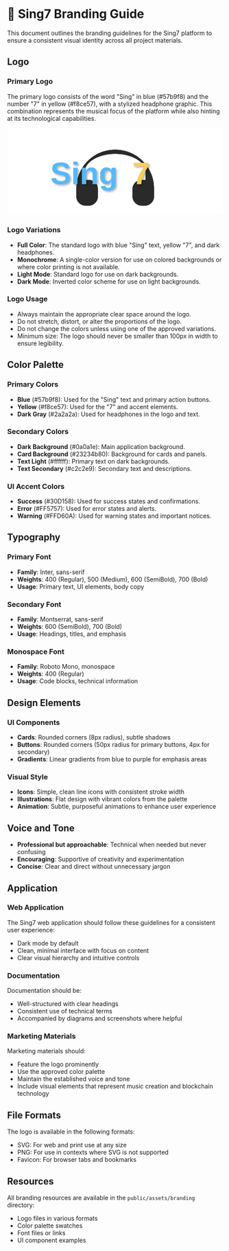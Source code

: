 # 🎨 Sing7 Branding Guide

This document outlines the branding guidelines for the Sing7 platform to ensure a consistent visual identity across all project materials.

## Logo

### Primary Logo

The primary logo consists of the word "Sing" in blue (#57b9f8) and the number "7" in yellow (#f8ce57), with a stylized headphone graphic. This combination represents the musical focus of the platform while also hinting at its technological capabilities.

![Sing7 Logo](../public/assets/images/sing7-logo-enhanced.svg)

### Logo Variations

- **Full Color**: The standard logo with blue "Sing" text, yellow "7", and dark headphones.
- **Monochrome**: A single-color version for use on colored backgrounds or where color printing is not available.
- **Light Mode**: Standard logo for use on dark backgrounds.
- **Dark Mode**: Inverted color scheme for use on light backgrounds.

### Logo Usage

- Always maintain the appropriate clear space around the logo.
- Do not stretch, distort, or alter the proportions of the logo.
- Do not change the colors unless using one of the approved variations.
- Minimum size: The logo should never be smaller than 100px in width to ensure legibility.

## Color Palette

### Primary Colors

- **Blue** (#57b9f8): Used for the "Sing" text and primary action buttons.
- **Yellow** (#f8ce57): Used for the "7" and accent elements.
- **Dark Gray** (#2a2a2a): Used for headphones in the logo and text.

### Secondary Colors

- **Dark Background** (#0a0a1e): Main application background.
- **Card Background** (#23234b80): Background for cards and panels.
- **Text Light** (#ffffff): Primary text on dark backgrounds.
- **Text Secondary** (#c2c2e9): Secondary text and descriptions.

### UI Accent Colors

- **Success** (#30D158): Used for success states and confirmations.
- **Error** (#FF5757): Used for error states and alerts.
- **Warning** (#FFD60A): Used for warning states and important notices.

## Typography

### Primary Font

- **Family**: Inter, sans-serif
- **Weights**: 400 (Regular), 500 (Medium), 600 (SemiBold), 700 (Bold)
- **Usage**: Primary text, UI elements, body copy

### Secondary Font

- **Family**: Montserrat, sans-serif
- **Weights**: 600 (SemiBold), 700 (Bold)
- **Usage**: Headings, titles, and emphasis

### Monospace Font

- **Family**: Roboto Mono, monospace
- **Weights**: 400 (Regular)
- **Usage**: Code blocks, technical information

## Design Elements

### UI Components

- **Cards**: Rounded corners (8px radius), subtle shadows
- **Buttons**: Rounded corners (50px radius for primary buttons, 4px for secondary)
- **Gradients**: Linear gradients from blue to purple for emphasis areas

### Visual Style

- **Icons**: Simple, clean line icons with consistent stroke width
- **Illustrations**: Flat design with vibrant colors from the palette
- **Animation**: Subtle, purposeful animations to enhance user experience

## Voice and Tone

- **Professional but approachable**: Technical when needed but never confusing
- **Encouraging**: Supportive of creativity and experimentation
- **Concise**: Clear and direct without unnecessary jargon

## Application

### Web Application

The Sing7 web application should follow these guidelines for a consistent user experience:
- Dark mode by default
- Clean, minimal interface with focus on content
- Clear visual hierarchy and intuitive controls

### Documentation

Documentation should be:
- Well-structured with clear headings
- Consistent use of technical terms
- Accompanied by diagrams and screenshots where helpful

### Marketing Materials

Marketing materials should:
- Feature the logo prominently
- Use the approved color palette
- Maintain the established voice and tone
- Include visual elements that represent music creation and blockchain technology

## File Formats

The logo is available in the following formats:
- SVG: For web and print use at any size
- PNG: For use in contexts where SVG is not supported
- Favicon: For browser tabs and bookmarks

## Resources

All branding resources are available in the `public/assets/branding` directory:
- Logo files in various formats
- Color palette swatches
- Font files or links
- UI component examples 